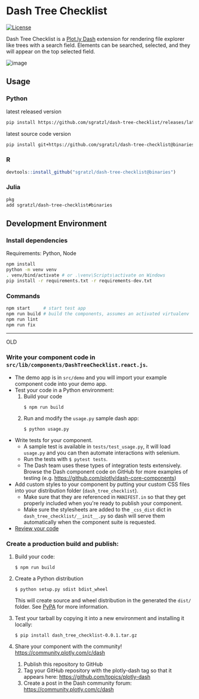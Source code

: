 # Dash Tree Checklist

[![License](https://img.shields.io/badge/License-Apache%202.0-blue.svg)](https://opensource.org/licenses/Apache-2.0)

Dash Tree Checklist is a [Plot.ly Dash](https://dash.plotly.com) extension for rendering file explorer like trees with a search field. Elements can be searched, selected, and they will appear on the top selected field.

![image](https://user-images.githubusercontent.com/4129778/129817600-73febb7f-efd7-494e-a862-e13ef4268ac4.png)

## Usage

### Python

latest released version

```sh
pip install https://github.com/sgratzl/dash-tree-checklist/releases/latest/download/dash_tree_checklist.tar.gz
```

latest source code version

```sh
pip install git+https://github.com/sgratzl/dash-tree-checklist@binaries#dash_tree_checklist
```

### R

```R
devtools::install_github("sgratzl/dash-tree-checklist@binaries")
```

### Julia

```sh
pkg
add sgratzl/dash-tree-checklist#binaries
```

## Development Environment

### Install dependencies

Requirements: Python, Node

```sh
npm install
python -m venv venv
. venv/bind/activate # or .\venv\Scripts\activate on Windows
pip install -r requirements.txt -r requirements-dev.txt
```

### Commands

```sh
npm start     # start test app
npm run build # build the components, assumes an activated virtualenv
npm run lint
npm run fix
```

---

OLD

### Write your component code in `src/lib/components/DashTreeChecklist.react.js`.

- The demo app is in `src/demo` and you will import your example component code into your demo app.
- Test your code in a Python environment:
  1. Build your code
     ```
     $ npm run build
     ```
  2. Run and modify the `usage.py` sample dash app:
     ```
     $ python usage.py
     ```
- Write tests for your component.
  - A sample test is available in `tests/test_usage.py`, it will load `usage.py` and you can then automate interactions with selenium.
  - Run the tests with `$ pytest tests`.
  - The Dash team uses these types of integration tests extensively. Browse the Dash component code on GitHub for more examples of testing (e.g. https://github.com/plotly/dash-core-components)
- Add custom styles to your component by putting your custom CSS files into your distribution folder (`dash_tree_checklist`).
  - Make sure that they are referenced in `MANIFEST.in` so that they get properly included when you're ready to publish your component.
  - Make sure the stylesheets are added to the `_css_dist` dict in `dash_tree_checklist/__init__.py` so dash will serve them automatically when the component suite is requested.
- [Review your code](./review_checklist.md)

### Create a production build and publish:

1. Build your code:
   ```
   $ npm run build
   ```
2. Create a Python distribution

   ```
   $ python setup.py sdist bdist_wheel
   ```

   This will create source and wheel distribution in the generated the `dist/` folder.
   See [PyPA](https://packaging.python.org/guides/distributing-packages-using-setuptools/#packaging-your-project)
   for more information.

3. Test your tarball by copying it into a new environment and installing it locally:

   ```
   $ pip install dash_tree_checklist-0.0.1.tar.gz
   ```

4. Share your component with the community! https://community.plotly.com/c/dash
   1. Publish this repository to GitHub
   2. Tag your GitHub repository with the plotly-dash tag so that it appears here: https://github.com/topics/plotly-dash
   3. Create a post in the Dash community forum: https://community.plotly.com/c/dash
